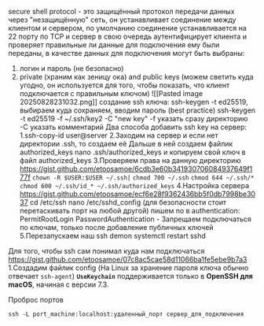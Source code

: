 secure shell protocol - это защищённый протокол передачи данных через "незащищённую" сеть, он устанавливает соединение между клиентом и сервером, по умолчанию соединение устанавливается на 22 порту по TCP и сервер в свою очередь аутентифицирует клиента и проверяет правильные ли данные для подключения ему были переданы, в качестве данных для подключения могут быть выбраны: 
1. логин и пароль (не безопасно)
2. private (храним как зеницу ока) and public keys (можем светить куда угодно, он используется для того, чтобы показать, что клиент подключается с правильным ключом)
![[Pasted image 20250828231032.png]]
создание ssh ключа:
ssh-keygen -t ed25519, выбираем куда сохраняем, вводим пароль (best practice)
ssh-keygen -t ed25519 -f ~/.ssh/key2 -C "new key"
-f указать сразу директорию
-С указать комментарий
Два способа добавить ssh key на сервер:
1.ssh-copy-id user@server
2.Заходим на сервер и если нет директории .ssh, то создаем её
Дальше в ней создаем файлик authorized_keys
nano .ssh/authorized_keys
и копируем свой ключ в файл authorized_keys
3.Проверяем права на данную директорию https://gist.github.com/etoosamoe/6cdb3e60b341930706084937649f177f
`chown -R $USER:$USER ~/.ssh|`
`chmod 700 ~/.ssh`
`chmod 644 ~/.ssh/*`
`chmod 600 ~/.ssh/id_* ~/.ssh/authorized_keys`
4.Настройка сервера https://gist.github.com/etoosamoe/ecf6e28f9362436bb5f0db7998be3037
cd /etc/ssh
nano /etc/sshd_config
(для безопасности стоит перетаскивать порт на любой другой)
пишем no в authentication: PermitRootLogin
PasswordAuthentication - Запрещаем подключаться по ключам, только после добавление публичных ключей
5.Перезапускаем наш ssh demon
systemctl restart sshd

Для того, чтобы ssh сам понимал куда нам подключаться https://gist.github.com/etoosamoe/07c8ac5cae58d11066ba1fe5ebe9b7a3
1.Создадим файлик config (На Linux за хранение пароля ключа обычно отвечает `ssh-agent`)
**`UseKeychain`** поддерживается только в **OpenSSH для macOS**, начиная с версии 7.3.


Проброс портов
```
ssh -L port_machine:localhost:удаленный_порт сервер_для_подключения
```
